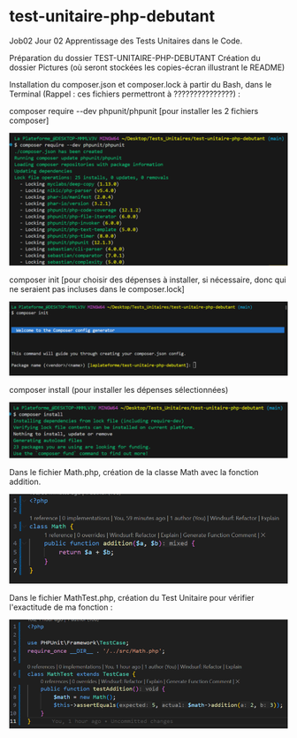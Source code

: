 # test-unitaire-php-debutant
Job02 Jour 02 Apprentissage des Tests Unitaires dans le Code.

Préparation du dossier TEST-UNITAIRE-PHP-DEBUTANT
Création du dossier Pictures (où seront stockées les copies-écran illustrant le README)

Installation du composer.json et composer.lock à partir du Bash, dans le Terminal (Rappel : ces fichiers permettront à ???????????????) : 

composer require --dev phpunit/phpunit    [pour installer les 2 fichiers composer]

![alt text](Pictures/composerJsonInstall.PNG)


composer init   [pour choisir des dépenses à installer, si nécessaire, donc qui ne seraient pas incluses dans le composer.lock]

![alt text](Pictures/composerInit1.PNG)


composer install (pour installer les dépenses sélectionnées)

![alt text](Pictures/composerInstall.PNG)


Dans le fichier Math.php, création de la classe Math avec la fonction addition.

![alt text](Pictures/classMathPhp.PNG)

Dans le fichier MathTest.php, création du Test Unitaire pour vérifier l'exactitude de ma fonction : 

![alt text](Pictures/classMathTestPhp.PNG)

